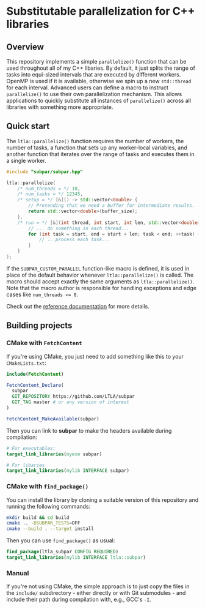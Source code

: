 # Substitutable parallelization for C++ libraries

## Overview

This repository implements a simple `parallelize()` function that can be used throughout all of my C++ libaries.
By default, it just splits the range of tasks into equi-sized intervals that are executed by different workers.
OpenMP is used if it is available, otherwise we spin up a new `std::thread` for each interval.
Advanced users can define a macro to instruct `parallelize()` to use their own parallelization mechanism.
This allows applications to quickly substitute all instances of `parallelize()` across all libraries with something more appropriate.

## Quick start

The `ltla::parallelize()` function requires the number of workers, the number of tasks,
a function that sets up any worker-local variables,
and another function that iterates over the range of tasks and executes them in a single worker.

```cpp
#include "subpar/subpar.hpp"

ltla::parallelize(
    /* num_threads = */ 10,
    /* num_tasks = */ 12345,
    /* setup = */ [&]() -> std::vector<double> {
        // Pretending that we need a buffer for intermediate results.
        return std::vector<double>(buffer_size);
    },
    /* run = */ [&](int thread, int start, int len, std::vector<double>& workspace) {
        // ... do something in each thread...
        for (int task = start, end = start + len; task < end; ++task) {
            // ...process each task...
        }
    }
);
```

If the `SUBPAR_CUSTOM_PARALLEL` function-like macro is defined, it is used in place of the default behavior whenever `ltla::parallelize()` is called.
The macro should accept exactly the same arguments as `ltla::parallelize()`.
Note that the macro author is responsible for handling exceptions and edge cases like `num_threads <= 0`.

Check out the [reference documentation](https://ltla.github.io/subpar) for more details.

## Building projects 

### CMake with `FetchContent`

If you're using CMake, you just need to add something like this to your `CMakeLists.txt`:

```cmake
include(FetchContent)

FetchContent_Declare(
  subpar
  GIT_REPOSITORY https://github.com/LTLA/subpar
  GIT_TAG master # or any version of interest 
)

FetchContent_MakeAvailable(subpar)
```

Then you can link to **subpar** to make the headers available during compilation:

```cmake
# For executables:
target_link_libraries(myexe subpar)

# For libaries
target_link_libraries(mylib INTERFACE subpar)
```

### CMake with `find_package()`

You can install the library by cloning a suitable version of this repository and running the following commands:

```sh
mkdir build && cd build
cmake .. -DSUBPAR_TESTS=OFF
cmake --build . --target install
```

Then you can use `find_package()` as usual:

```cmake
find_package(ltla_subpar CONFIG REQUIRED)
target_link_libraries(mylib INTERFACE ltla::subpar)
```

### Manual

If you're not using CMake, the simple approach is to just copy the files in the `include/` subdirectory - 
either directly or with Git submodules - and include their path during compilation with, e.g., GCC's `-I`.
